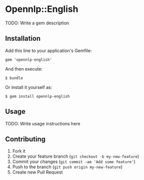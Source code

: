 # Opennlp::English

TODO: Write a gem description

## Installation

Add this line to your application's Gemfile:

    gem 'opennlp-english'

And then execute:

    $ bundle

Or install it yourself as:

    $ gem install opennlp-english

## Usage

TODO: Write usage instructions here

## Contributing

1. Fork it
2. Create your feature branch (`git checkout -b my-new-feature`)
3. Commit your changes (`git commit -am 'Add some feature'`)
4. Push to the branch (`git push origin my-new-feature`)
5. Create new Pull Request
